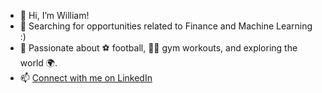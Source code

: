 - 👋 Hi, I’m William!
- 👀 Searching for opportunities related to Finance and Machine Learning :)
- 🎉 Passionate about ⚽ football, 🏋️‍♂️ gym workouts, and exploring the world 🌍.
- 📫 [Connect with me on LinkedIn](https://www.linkedin.com/in/william-eriksson-01691a193/)

<!---
ErikssonWilliam/ErikssonWilliam is a ✨ special ✨ repository because its `README.md` (this file) appears on your GitHub profile.
You can click the Preview link to take a look at your changes.
--->
